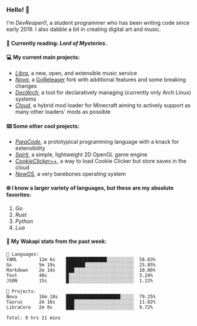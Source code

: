 ### Hello! 👋

I'm _DevReaper0_, a student programmer who has been writing code since early 2019. I also dabble a bit in creating digital art and music.

#### 📖 Currently reading: *Lord of Mysteries*.

#### 💻 My current main projects:

-   _[Libra](https://github.com/LibraMusic)_, a new, open, and extensible music service
-   _[Nova](https://github.com/LibraMusic/Nova)_, a [GoReleaser](https://github.com/goreleaser/goreleaser) fork with additional features and some breaking changes
-   _[DeclArch](https://github.com/DevReaper0/declarch)_, a tool for declaratively managing (currently only Arch Linux) systems
-   _[Cloud](https://github.com/CloudLoaderMC/CloudLoader)_, a hybrid mod loader for Minecraft aiming to actively support as many other loaders' mods as possible

#### ⌨️ Some other cool projects:

-   _[ParaCode](https://github.com/ParaCodeLang/ParaCode)_, a prototypical programming language with a knack for extensibility
-   _[Spirit](https://gitlab.com/DevReaper0/SpiritEngine)_, a simple, lightweight 2D OpenGL game engine
-   _[CookieClicker++](https://github.com/DevReaper0/CookieClickerPlusPlus)_, a way to load Cookie Clicker but store saves in the cloud
-   _[NewOS](https://github.com/DevReaper0/NewOS)_, a very barebones operating system

#### 🌐 I know a larger variety of languages, but these are my absolute favorites:

1. _Go_
2. _Rust_
3. _Python_
4. _Lua_

#### 📡 My Wakapi stats from the past week:

```text
💾 Languages:
YAML        12m 6s    ███████████████░░░░░░░░░░  58.83%
Go          5m 19s    ███████░░░░░░░░░░░░░░░░░░  25.85%
Markdown    2m 14s    ███░░░░░░░░░░░░░░░░░░░░░░  10.86%
Text        40s       █░░░░░░░░░░░░░░░░░░░░░░░░  3.24%
JSON        15s       █░░░░░░░░░░░░░░░░░░░░░░░░  1.22%

💼 Projects:
Nova        16m 18s   ████████████████████░░░░░  79.25%
Taurus      2m 16s    ███░░░░░░░░░░░░░░░░░░░░░░  11.02%
LibraCore   2m 0s     ███░░░░░░░░░░░░░░░░░░░░░░  9.72%

Total: 0 hrs 21 mins
```
